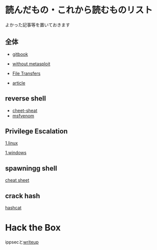 # 読んだもの・これから読むものリスト
よかった記事等を置いておきます

## 全体
- [gitbook](https://book.hacktricks.xyz/)

- [without metasploit](https://medium.com/@hakluke/haklukes-guide-to-hacking-without-metasploit-1bbbe3d14f90)
- [File Transfers](https://medium.com/@PenTest_duck/almost-all-the-ways-to-file-transfer-1bd6bf710d65)
- [article](https://medium.com/@falconspy/oscp-approved-tools-b2b4e889e707)
## reverse shell
- [cheet-sheat](http://pentestmonkey.net/cheat-sheet/shells/reverse-shell-cheat-sheet)
- [msfvenom](https://www.offensive-security.com/metasploit-unleashed/msfvenom/)
## Privilege Escalation
[1.linux](https://blog.g0tmi1k.com/2011/08/basic-linux-privilege-escalation/)

[1.windows](https://medium.com/@rahmatnurfauzi/windows-privilege-escalation-scripts-techniques-30fa37bd194)


## spawningg shell
[cheat sheet](https://netsec.ws/?p=337)
## crack hash
[hashcat](https://hashcat.net/hashcat/)


# Hack the Box

ippsecと[writeup](https://rana-khalil.gitbook.io/hack-the-box-oscp-preparation/my-oscp-journey-a-review)
